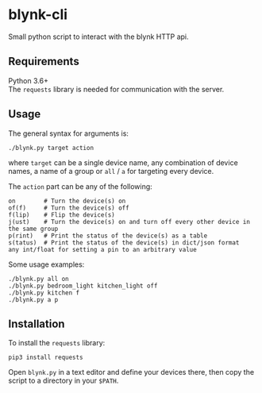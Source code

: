 # blynk-cli
Small python script to interact with the blynk HTTP api.

## Requirements

Python 3.6+ <br>
The `requests` library is needed for communication with the server.

## Usage

The general syntax for arguments is:

`./blynk.py target action`

where `target` can be a single device name, any combination of device names, a name of a
group or `all` / `a` for targeting every device.

The `action` part can be any of the following:
```
on        # Turn the device(s) on
of(f)     # Turn the device(s) off
f(lip)    # Flip the device(s)
j(ust)    # Turn the device(s) on and turn off every other device in the same group
p(rint)   # Print the status of the device(s) as a table
s(tatus)  # Print the status of the device(s) in dict/json format
any int/float for setting a pin to an arbitrary value
```

Some usage examples:

```
./blynk.py all on
./blynk.py bedroom_light kitchen_light off
./blynk.py kitchen f
./blynk.py a p
```

## Installation
To install the `requests` library:

`pip3 install requests`

Open `blynk.py` in a text editor and define your devices there, then copy the script to a directory in your `$PATH`.
